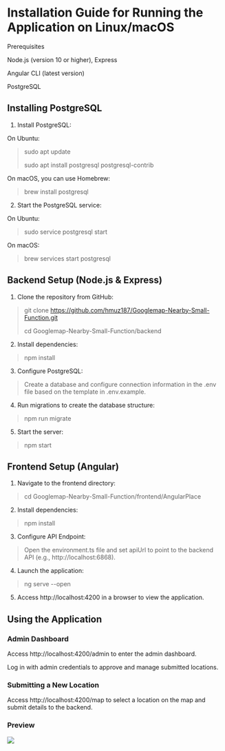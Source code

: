# Installation Guide for Running the Application on Linux/macOS
Prerequisites

Node.js (version 10 or higher), Express

Angular CLI (latest version)

PostgreSQL


## Installing PostgreSQL
1. Install PostgreSQL:

On Ubuntu:
> sudo apt update
> 
> sudo apt install postgresql postgresql-contrib

On macOS, you can use Homebrew:
> brew install postgresql

2. Start the PostgreSQL service:

On Ubuntu:
> sudo service postgresql start

On macOS:
> brew services start postgresql


## Backend Setup (Node.js & Express)

1. Clone the repository from GitHub:
> git clone https://github.com/hmuz187/Googlemap-Nearby-Small-Function.git
>
> cd Googlemap-Nearby-Small-Function/backend

2. Install dependencies:
> npm install

3. Configure PostgreSQL:
> Create a database and configure connection information in the .env file based on the template in .env.example.

4. Run migrations to create the database structure:
> npm run migrate

5. Start the server:
> npm start

## Frontend Setup (Angular)
1. Navigate to the frontend directory:
> cd Googlemap-Nearby-Small-Function/frontend/AngularPlace

2. Install dependencies:
> npm install

3. Configure API Endpoint:
> Open the environment.ts file and set apiUrl to point to the backend API (e.g., http://localhost:6868).

4. Launch the application:
> ng serve --open

5. Access http://localhost:4200 in a browser to view the application.

## Using the Application
### Admin Dashboard
Access http://localhost:4200/admin to enter the admin dashboard.

Log in with admin credentials to approve and manage submitted locations.

### Submitting a New Location
Access http://localhost:4200/map to select a location on the map and submit details to the backend.

### Preview
![](preview.gif)

